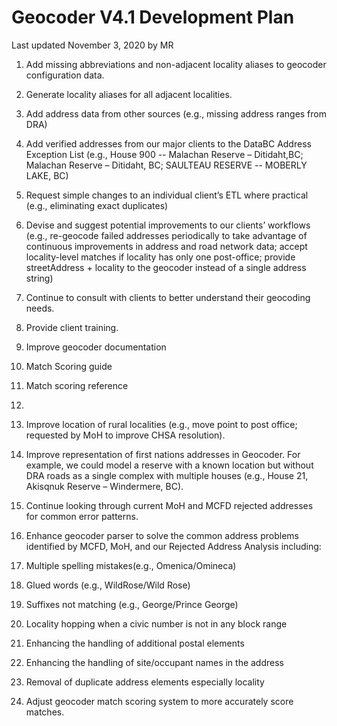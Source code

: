 # Geocoder V4.1 Development Plan
Last updated November 3, 2020 by MR

1. Add missing abbreviations and non-adjacent locality aliases to geocoder configuration data.

1. Generate locality aliases for all adjacent localities. 

1.	Add address data from other sources (e.g., missing address ranges from DRA)

1.	Add verified addresses from our major clients to the DataBC Address Exception List (e.g., House 900 -- Malachan Reserve – Ditidaht,BC; Malachan Reserve – Ditidaht, BC; SAULTEAU RESERVE -- MOBERLY LAKE, BC)

1.	Request simple changes to an individual client’s ETL where practical (e.g., eliminating exact duplicates)

1.	Devise and suggest potential improvements to our clients’ workflows (e.g., re-geocode failed addresses periodically to take advantage of continuous improvements in address and road network data; accept locality-level matches if locality has only one post-office; provide streetAddress + locality to the geocoder instead of a single address string)

1.	Continue to consult with clients to better understand their geocoding needs.

1.	Provide client training.

1.	Improve geocoder documentation
   1. Match Scoring guide
   1. Match scoring reference
   1. 

1.	Improve location of rural localities (e.g., move point to post office; requested by MoH to improve CHSA resolution).

1.	Improve representation of first nations addresses in Geocoder. For example, we could  model a reserve with a known location but without DRA roads as a single complex with multiple houses (e.g., House 21, Akisqnuk Reserve – Windermere, BC).

1.	Continue looking through current MoH and MCFD rejected addresses for common error patterns.

1.	Enhance geocoder parser to solve the common address problems identified by MCFD, MoH, and our Rejected Address Analysis including:

   1. Multiple spelling mistakes(e.g., Omenica/Omineca)
  
   1. Glued words (e.g., WildRose/Wild Rose)
  
   1. Suffixes not matching (e.g., George/Prince George)
  
   1. Locality hopping when a civic number is not in any block range
  
   1. Enhancing the handling of additional postal elements
  
   1. Enhancing the handling of site/occupant names in the address
  
   1. Removal of duplicate address elements especially locality 

1. Adjust geocoder match scoring system to more accurately score matches.
